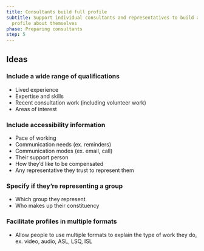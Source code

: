```yaml
---
title: Consultants build full profile
subtitle: Support individual consultants and representatives to build a full
  profile about themselves
phase: Preparing consultants
step: 5
---
```

## Ideas

### Include a wide range of qualifications

* Lived experience
* Expertise and skills
* Recent consultation work (including volunteer work)
* Areas of interest

### Include accessibility information

* Pace of working
* Communication needs (ex. reminders)
* Communication modes (ex. email, call)
* Their support person
* How they’d like to be compensated
* Any representative they trust to represent them

### Specify if they’re representing a group

* Which group they represent
* Who makes up their constituency

### Facilitate profiles in multiple formats

* Allow people to use multiple formats to explain the type of work they do, ex. video, audio, ASL, LSQ, ISL